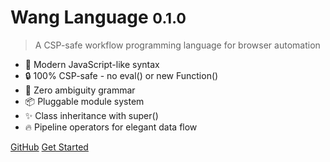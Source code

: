 # Wang Language <small>0.1.0</small>

> A CSP-safe workflow programming language for browser automation

- 🚀 Modern JavaScript-like syntax
- 🔒 100% CSP-safe - no eval() or new Function()
- 🎯 Zero ambiguity grammar
- 📦 Pluggable module system
- ✨ Class inheritance with super()
- 🔥 Pipeline operators for elegant data flow

[GitHub](https://github.com/artpar/wang)
[Get Started](#quick-start)